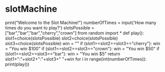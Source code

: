 # slotMachine
print("Welcome to the Slot Machine!")
numberOfTimes = input('How many times do you want to play?')
slotsPossible = ["bar","bar","bar","cherry","crown"]
from random import *
def play():
    slot1=choice(slotsPossible)
    slot2=choice(slotsPossible)
    slot3=choice(slotsPossible)
    win = ""
    if (slot1==slot2==slot3=="cherry"):
        win = "You win $100"
    if (slot1==slot2==slot3=="crown"):
        win = "You win $50"
    if (slot1==slot2==slot3=="bar"):
        win = "You win $5"
    return slot1+":"+slot2+":"+slot3+" "+win
for i in range(int(numberOfTimes)):
    print(play())
